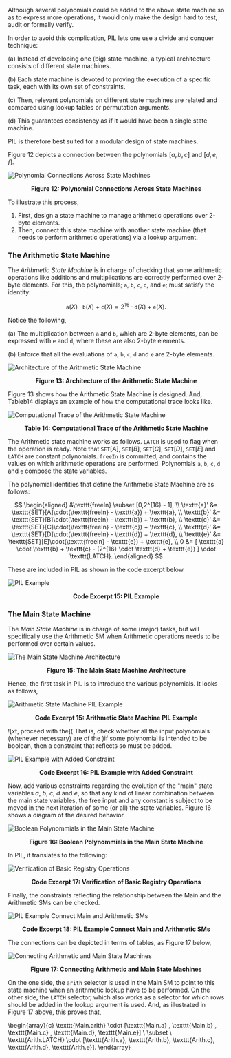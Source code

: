 Although several polynomials could be added to the above state machine so as to express more operations, it would only make the design hard to test, audit or formally verify.

In order to avoid this complication, PIL lets one use a divide and conquer technique:

(a) Instead of developing one (big) state machine, a typical architecture consists of different state machines.

(b) Each state machine is devoted to proving the execution of a specific task, each with its own set of constraints.

(c) Then, relevant polynomials on different state machines are related and compared using lookup tables or permutation arguments.

(d) This guarantees consistency as if it would have been a single state machine.

PIL is therefore best suited for a modular design of state machines.

Figure 12 depicts a connection between the polynomials $[a,b,c]$ and $[d,e,f]$.

![Polynomial Connections Across State Machines](figures/fig12-pol-cnnct-sms.png)

<div align="center"><b> Figure 12: Polynomial Connections Across State Machines </b></div>

To illustrate this process,

1. First, design a state machine to manage arithmetic operations over $2$-byte elements.
2. Then, connect this state machine with another state machine (that needs to perform arithmetic operations) via a lookup argument.

### The Arithmetic State Machine

The _Arithmetic State Machine_ is in charge of checking that some arithmetic operations like additions and multiplications are correctly performed over $2$-byte elements. For this, the polynomials; $\texttt{a}$, $\texttt{b}$, $\texttt{c}$, $\texttt{d}$, and $\texttt{e}$; must satisfy the identity:

$$
\texttt{a}(X) \cdot \texttt{b}(X) + \texttt{c}(X) = 2^{16} \cdot \texttt{d}(X) + \texttt{e}(X).
$$

Notice the following,

(a) The multiplication between $\texttt{a}$ and $\texttt{b}$, which are $2$-byte elements, can be expressed with $\texttt{e}$ and $\texttt{d}$, where these are also $2$-byte elements.

(b) Enforce that all the evaluations of $\texttt{a}$, $\texttt{b}$, $\texttt{c}$, $\texttt{d}$ and $\texttt{e}$ are $2$-byte elements.

![Architecture of the Arithmetic State Machine](figures/fig13-arth-sm-arch.png)

<div align="center"><b> Figure 13: Architecture of the Arithmetic State Machine </b></div>

Figure 13 shows how the Arithmetic State Machine is designed. And, Tableb14 displays an example of how the computational trace looks like.

![Computational Trace of the Arithmetic State Machine](figures/fig14-arth-sm-arch.png)

<div align="center"><b> Table 14: Computational Trace of the Arithmetic State Machine </b></div>

The Arithmetic state machine works as follows. $\texttt{LATCH}$ is used to flag when the operation is ready. Note that $\texttt{SET}[A]$, $\texttt{SET}[B]$, $\texttt{SET}[C]$, $\texttt{SET}[D]$, $\texttt{SET}[E]$ and $\texttt{LATCH}$ are constant polynomials. $\texttt{freeIn}$ is committed, and contains the values on which arithmetic operations are performed. Polynomials $\texttt{a}$, $\texttt{b}$, $\texttt{c}$, $\texttt{d}$ and $\texttt{e}$ compose the state variables.

The polynomial identities that define the Arithmetic State Machine are as follows:

$$
\begin{aligned}
&\texttt{freeIn} \subset [0,2^{16} - 1], \\
\texttt{a}' &= \texttt{SET}[A]\cdot(\texttt{freeIn} - \texttt{a}) + \texttt{a}, \\
\texttt{b}' &= \texttt{SET}[B]\cdot(\texttt{freeIn} - \texttt{b}) + \texttt{b}, \\
\texttt{c}' &= \texttt{SET}[C]\cdot(\texttt{freeIn} - \texttt{c}) + \texttt{c}, \\
\texttt{d}' &= \texttt{SET}[D]\cdot(\texttt{freeIn} - \texttt{d}) + \texttt{d}, \\
\texttt{e}' &= \texttt{SET}[E]\cdot(\texttt{freeIn} - \texttt{e}) + \texttt{e}, \\
0 &= [ \texttt{a} \cdot \texttt{b} + \texttt{c} - (2^{16} \cdot \texttt{d} + \texttt{e}) ] \cdot \texttt{LATCH}.
\end{aligned}
$$

These are included in PIL as shown in the code excerpt below.

![PIL Example](figures/fig13-pil-eg-arth-sm.png)

<div align="center"><b> Code Excerpt 15: PIL Example </b></div>

### The Main State Machine

The _Main State Machine_ is in charge of some (major) tasks, but will specifically use the Arithmetic SM when Arithmetic operations needs to be performed over certain values.

![The Main State Machine Architecture](figures/fig15-main-sm-arch.png)

<div align="center"><b> Figure 15: The Main State Machine Architecture </b></div>

Hence, the first task in PIL is to introduce the various polynomials. It looks as follows,

![Arithmetic State Machine PIL Example](figures/fig15-pil-eg-main-sm.png)

<div align="center"><b> Code Excerpt 15: Arithmetic State Machine PIL Example </b></div>

![xt, proceed with the]( That is, check whether all the input polynomials (whenever necessary) are of the )if some polynomial is intended to be boolean, then a constraint that reflects so must be added.

![PIL Example with Added Constraint](figures/fig16-pil-eg-addd-cnstrnt.png)

<div align="center"><b> Code Excerpt 16: PIL Example with Added Constraint </b></div>

Now, add various constraints regarding the evolution of the "main" state variables $a$, $b$, $c$, $d$ and $e$, so that any kind of linear combination between the main state variables, the free input and any constant is subject to be moved in the next iteration of some (or all) the state variables. Figure 16 shows a diagram of the desired behavior.

![Boolean Polynommials in the Main State Machine](figures/fig16-main-sm-bool-pols.png)

<div align="center"><b> Figure 16: Boolean Polynommials in the Main State Machine </b></div>

In PIL, it translates to the following:

![Verification of Basic Registry Operations](figures/fig17-pil-vrfctn-reg-op.png)

<div align="center"><b> Code Excerpt 17: Verification of Basic Registry Operations </b></div>

Finally, the constraints reflecting the relationship between the Main and the Arithmetic SMs can be checked.

![PIL Example Connect Main and Arithmetic SMs](figures/fig18-pil-eg-cnnct-main-arth.png)

<div align="center"><b> Code Excerpt 18: PIL Example Connect Main and Arithmetic SMs </b></div>

The connections can be depicted in terms of tables, as Figure 17 below,

![Connecting Arithmetic and Main State Machines](figures/fig18-main-cnnct-Arth-Main.png)

<div align="center"><b> Figure 17: Connecting Arithmetic and Main State Machines </b></div>

On the one side, the $\texttt{arith}$ selector is used in the Main SM to point to this state machine when an arithmetic lookup have to be performed. On the other side, the $\texttt{LATCH}$ selector, which also works as a selector for which rows should be added in the lookup argument is used. And, as illustrated in Figure 17 above, this proves that,

\begin{array}{c}
\texttt{Main.arith} \cdot [\texttt{Main.a} , \texttt{Main.b} , \texttt{Main.c} , \texttt{Main.d}, \texttt{Main.e}] \\ \subset \\ \texttt{Arith.LATCH} \cdot [\texttt{Arith.a}, \texttt{Arith.b}, \texttt{Arith.c}, \texttt{Arith.d}, \texttt{Arith.e}].
\end{array}
